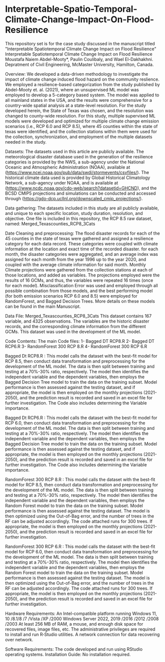 # Interpretable-Spatio-Temporal-Climate-Change-Impact-On-Flood-Resilience
This repository set is for the case study discussed in the manuscript titled "Interpretable Spatiotemporal Climate Change Impact on Flood Resilience"
Interpretable Spatiotemporal Climate Change Impact on Flood Resilience
Moustafa Naiem Abdel-Mooty*, Paulin Coulibaly, and Wael El-Dakhakhni. Depratment of Civil Engineering, McMaster University, Hamilton, Canada.

Overview: 
We developed a data-driven methodology to investigate the impact of climate change induced flood hazard on the community reslience. We employed a resilience-based categorization from the study published by Abdel-Mooty et. al. (2021), where an unsupervised ML model was employed to develop a 5-category based system. The model was applied to all mainland states in the USA, and the results were comprehensive for a country-wide spatial analysis at a state-level resolution. 
For the study developed herein, the State of Texas was chosen, and the resolution was changed to county-wide resolution. For this study, multiple supervised ML models were developed and optimized for multiple climate change emission scenarios (i.e., RCP 6.0 and RCP 8.5), where 45 counties within the state of texas were identified, and the collection stations within them were used for the collection, synchronization, and employment of the multiple datasets needed in the study. 

Datasets: 
The datasets used in this article are publicly available. The meteorological disaster database used in the generation of the resilience categories is provided by the NWS, a sub-agency under the National Oceanic and Atmospheric Administration (NOAA), available at  (https://www.ncei.noaa.gov/pub/data/swdi/stormevents/csvfiles/). The historical climate data used is provided by Global Historical Climatology Network, a sub-agency under NOAA, and is available at (https://www.ncdc.noaa.gov/cdo-web/search?datasetid=GHCND), and the BCSD CMIP5 projections and simulations can be conducted and accessed through (https://gdo-dcp.ucllnl.org/downscaled_cmip_projections/). 

Data gathering:
The datasets included in this study are all publicly available, and unique to each specific location, study duration, resolution, and objective. One file is included in this repository, the RCP 8.5 raw dataset, named: Merged_Texascounties_RCP8_3Cats

Date Cleaning and preprocessing:
The flood disaster records for each of the 45 counties in the state of texas were gathered and assigned a resilience category for each data record. These categories were coupled with climate information at the location and exact time of the recorded disaster. for each month, the disaster categories were aggregated, and an average index was assigned for each month from the year 1996 up to the year 2020, and coupled with the average climate information for said month. Monthly Climate projections were gathered from the collection stations at each of those locations, and added as variables. The projections employed were the results of 16 GCMs, and thus, the variables were repeated 16 times (once for each model). Misclassification Error was used and employed through all possible combination from those models, and the best performing model (for both emission scenarios RCP 6.0 and 8.5) were employed for RandomForest, and Bagged Decision Trees. More details on these models  can be found in the main Manuscript.

Data File:
Merged_Texascounties_RCP8_3Cats
This dataset contains 167 variable, and 4325 observations. The variables are the historic disaster records, and the corresponding climate information from the different GCMs. This dataset was used in the development of the ML model.

Code Contents:
The main Code files: 
1- Bagged DT RCP8.R
2- Bagged DT RCP6.R
3- RandomForest 300 RCP 8.R
4- RandomForest 300 RCP 6.R

Bagged Dt RCP8.R : This model calls the dataset with the best-fit model for RCP 8.5, then conduct data transformation and preprocessing for the development of the ML model. The data is then split between training and testing at a 70%-30% ratio, respectively. The model then identifies the independent variable and the dependent variables, then employs the Bagged Decision Tree model to train the data on the training subset. Model performance is then assessed against the testing dataset, and if appropriate, the model is then employed on the monthly projections (2021-2050), and the prediction result is recorded and saved in an excel file for further investigation. The Code also includes determining the Variable importance.

Bagged Dt RCP6.R : This model calls the dataset with the best-fit model for RCP 6.0, then conduct data transformation and preprocessing for the development of the ML model. The data is then split between training and testing at a 70%-30% ratio, respectively. The model then identifies the independent variable and the dependent variables, then employs the Bagged Decision Tree model to train the data on the training subset. Model performance is then assessed against the testing dataset, and if appropriate, the model is then employed on the monthly projections (2021-2050), and the prediction result is recorded and saved in an excel file for further investigation. The Code also includes determining the Variable importance.

RandomForest 300 RCP 8.R : This model calls the dataset with the best-fit model for RCP 8.5, then conduct data transformation and preprocessing for the development of the ML model. The data is then split between training and testing at a 70%-30% ratio, respectively. The model then identifies the independent variable and the dependent variables, then employs the Random Forest model to train the data on the training subset. Model performance is then assessed against the testing dataset. The model is then optimized using the Out-of-Bag error, and the number of trees in the RF can be adjusted accordingly. The code attached runs for 300 trees. If appropriate, the model is then employed on the monthly projections (2021-2050), and the prediction result is recorded and saved in an excel file for further investigation. 

RandomForest 300 RCP 6.R : This model calls the dataset with the best-fit model for RCP 6.0, then conduct data transformation and preprocessing for the development of the ML model. The data is then split between training and testing at a 70%-30% ratio, respectively. The model then identifies the independent variable and the dependent variables, then employs the Random Forest model to train the data on the training subset. Model performance is then assessed against the testing dataset. The model is then optimized using the Out-of-Bag error, and the number of trees in the RF can be adjusted accordingly. The code attached runs for 300 trees. If appropriate, the model is then employed on the monthly projections (2021-2050), and the prediction result is recorded and saved in an excel file for further investigation. 

Hardware Requirements:
An Intel-compatible platform running Windows 11, 10 /8.1/8 /7 /Vista /XP /2000 Windows Server 2022, 2019 /2016 /2012 /2008 /2003
At least 256 MB of RAM, a mouse, and enough disk space for recovered files, image files, etc.
The administrative privileges are required to install and run R‑Studio utilities.
A network connection for data recovering over network.

Software Requirements:
The code developed and run using RStudio operating systems. Installation Guide: No installation required.
